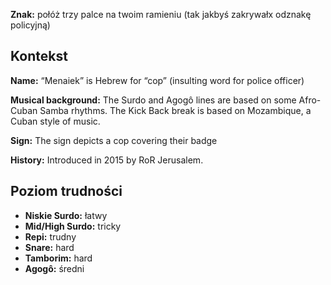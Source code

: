 **Znak:** połóż trzy palce na twoim ramieniu (tak jakbyś zakrywałx odznakę
policyjną)

## Kontekst

**Name:** “Menaiek” is Hebrew for “cop” (insulting word for police officer)

**Musical background:** The Surdo and Agogô lines are based on some Afro-Cuban
Samba rhythms. The Kick Back break is based on Mozambique, a Cuban style of
music.

**Sign:** The sign depicts a cop covering their badge

**History:** Introduced in 2015 by RoR Jerusalem.

## Poziom trudności

* **Niskie Surdo:** łatwy
* **Mid/High Surdo:** tricky
* **Repi:** trudny
* **Snare:** hard
* **Tamborim:** hard
* **Agogô:** średni
